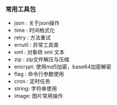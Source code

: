 ### 常用工具包


- json : 关于json操作
- time : 时间格式化
- retry : 方法重试
- errutil : 异常工具类
- xml : 对象转 xml 文本
- zip : zip文件解压与压缩
- encrypt: 使用md5加密，base64加密解密
- flag : 命令行参数使用
- cron : 定时任务
- string: 字符串使用
- image: 图片常用操作